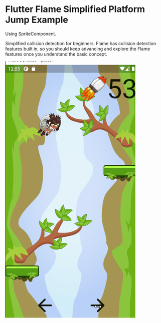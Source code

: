 # Flutter Flame Simplified Platform Jump Example

Using SpriteComponent.

Simplified collision detection for beginners.
Flame has collision detection features built in, so you
should keep advancing and explore the Flame features once you
understand the basic concept.

![screenshot](docs/images/screenshot.gif)

